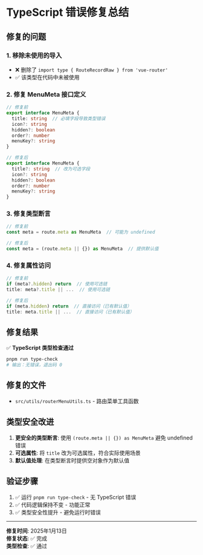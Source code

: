 # TypeScript 错误修复总结

## 修复的问题

### 1. 移除未使用的导入
- ❌ 删除了 `import type { RouteRecordRaw } from 'vue-router'`
- ✅ 该类型在代码中未被使用

### 2. 修复 MenuMeta 接口定义
```typescript
// 修复前
export interface MenuMeta {
  title: string  // 必填字段导致类型错误
  icon?: string
  hidden?: boolean
  order?: number
  menuKey?: string
}

// 修复后
export interface MenuMeta {
  title?: string  // 改为可选字段
  icon?: string
  hidden?: boolean
  order?: number
  menuKey?: string
}
```

### 3. 修复类型断言
```typescript
// 修复前
const meta = route.meta as MenuMeta  // 可能为 undefined

// 修复后
const meta = (route.meta || {}) as MenuMeta  // 提供默认值
```

### 4. 修复属性访问
```typescript
// 修复前
if (meta?.hidden) return  // 使用可选链
title: meta?.title || ...  // 使用可选链

// 修复后
if (meta.hidden) return  // 直接访问（已有默认值）
title: meta.title || ...  // 直接访问（已有默认值）
```

## 修复结果

✅ **TypeScript 类型检查通过**
```bash
pnpm run type-check
# 输出：无错误，退出码 0
```

## 修复的文件

- `src/utils/routerMenuUtils.ts` - 路由菜单工具函数

## 类型安全改进

1. **更安全的类型断言**: 使用 `(route.meta || {}) as MenuMeta` 避免 undefined 错误
2. **可选属性**: 将 `title` 改为可选属性，符合实际使用场景
3. **默认值处理**: 在类型断言时提供空对象作为默认值

## 验证步骤

1. ✅ 运行 `pnpm run type-check` - 无 TypeScript 错误
2. ✅ 代码逻辑保持不变 - 功能正常
3. ✅ 类型安全性提升 - 避免运行时错误

---

**修复时间**: 2025年1月13日  
**修复状态**: ✅ 完成  
**类型检查**: ✅ 通过